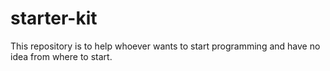 # starter-kit
This repository is to help whoever wants to start programming and have no idea from where to start.
